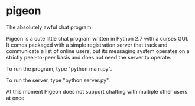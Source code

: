 # pigeon

The absolutely awful chat program.

Pigeon is a cute little chat program written in Python 2.7 with a curses GUI. It comes packaged with a simple registration server that track and communicate a list of online users, but its messaging system operates on a strictly peer-to-peer basis and does not need the server to operate.

To run the program, type "python main.py".

To run the server, type "python server.py".

At this moment Pigeon does not support chatting with multiple other users at once. 
